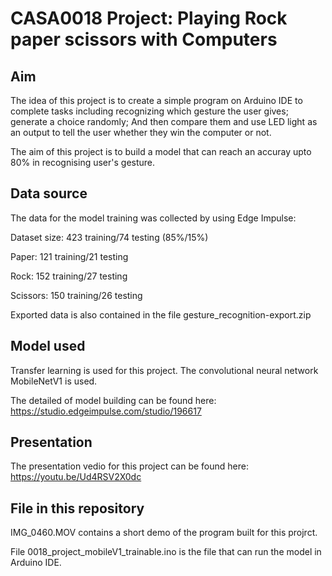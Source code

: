 # CASA0018 Project: Playing Rock paper scissors with Computers

## Aim 

The idea of this project is to create a simple program on Arduino IDE to complete tasks including recognizing which gesture the user gives; generate a choice randomly; And then compare them and use LED light as an output to tell the user whether they win the computer or not.


The aim of this project is to build a model that can reach an accuray upto 80% in recognising user's gesture.

## Data source

The data for the model training was collected by using Edge Impulse:


Dataset size: 423 training/74 testing (85%/15%) 


Paper: 121 training/21 testing


Rock: 152 training/27 testing


Scissors: 150 training/26 testing 

Exported data is also contained in the file gesture_recognition-export.zip


## Model used

Transfer learning is used for this project. The convolutional neural network MobileNetV1 is used.


The detailed of model building can be found here: https://studio.edgeimpulse.com/studio/196617 

## Presentation
The presentation vedio for this project can be found here: https://youtu.be/Ud4RSV2X0dc 

## File in this repository
IMG_0460.MOV contains a short demo of the program built for this projrct.

File 0018_project_mobileV1_trainable.ino is the file that can run the model in Arduino IDE.
